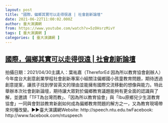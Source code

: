 ```yaml
---
layout: post
title: "國際，偏鄉其實可以走得很遠 | 社會創新論壇"
date: 2021-06-22T11:00:02.000Z
author: 臺大演講網
from: https://www.youtube.com/watch?v=5zOHsrzMivY
tags: [ 臺大演講網 ]
categories: [ 臺大演講網 ]
---
```

<!--1624359602000-->
[國際，偏鄉其實可以走得很遠 | 社會創新論壇](https://www.youtube.com/watch?v=5zOHsrzMivY)
------

<div>
拍攝日期：2021/04/30主講人：葉祐嘉（ThereforEd 因為所以教育協會創辦人）今年度台大創意創業學程社會創新專案小組關注偏鄉國小孩童教育問題，期待透過創意提案，讓孩子找到學習英文的理由並能擁有國際交流移動的想像與能力。特此舉辦本次社會創新論壇，期待讓大眾對於偏鄉教育議題能夠有更全面的認識與了解，並邀請「TFT為台灣而教」、「因為所以教育協會」與「Ibu原鄉兒少生涯教育協會」一同與會對談教育新創如何成為偏鄉教育問題的解方之一，又為教育現場帶來何種改變。►►臺大演講網Website: http://speech.ntu.edu.twFacebook: http://www.facebook.com/ntuspeech
</div>
